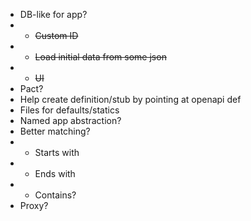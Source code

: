- DB-like for app?
- - ~~Custom ID~~
- - ~~Load initial data from some json~~
- - ~~UI~~
- Pact?
- Help create definition/stub by pointing at openapi def
- Files for defaults/statics
- Named app abstraction?
- Better matching?
- - Starts with
- - Ends with
- - Contains?
- Proxy?
